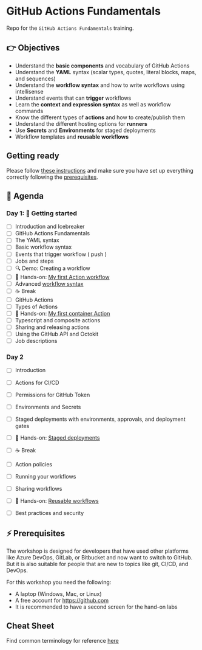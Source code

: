 # GitHub Actions Fundamentals

Repo for the `GitHub Actions Fundamentals` training.

## 👉 Objectives

- Understand the __basic components__ and vocabulary of GitHub Actions
- Understand the __YAML__ syntax (scalar types, quotes, literal blocks, maps, and sequences)
- Understand the __workflow syntax__ and how to write workflows using intellisense
- Understand events that can __trigger__ workflows
- Learn the __context and expression syntax__ as well as workflow commands
- Know the different types of __actions__ and how to create/publish them
- Understand the different hosting options for __runners__
- Use __Secrets__ and __Environments__ for staged deployments
- Workflow templates and __reusable workflows__

## Getting ready

Please follow [these instructions](GettingReady.md) and make sure you have set up everything correctly following the [prerequisites](#-prerequisites).

## 📆 Agenda

### Day 1: 🚀 Getting started

- [ ] Introduction and Icebreaker
- [ ] GitHub Actions Fundamentals
- [ ] The YAML syntax
- [ ] Basic workflow syntax
- [ ] Events that trigger workflow ( push )
- [ ] Jobs and steps
- [ ] :mag: Demo: Creating a workflow
- [ ] 🔨 Hands-on: [My first Action workflow](hol/01-My-first-workflow.md)
- [ ] Advanced [workflow syntax](https://docs.github.com/en/actions/using-workflows/workflow-syntax-for-github-actions)
- [ ] :coffee: Break
- [ ] GitHub Actions
- [ ] Types of Actions
- [ ] 🔨 Hands-on: [My first container Action](hol/02-My-first-action.md)
- [ ] Typescript and composite actions
- [ ] Sharing and releasing actions
- [ ] Using the GitHub API and Octokit
- [ ] Job descriptions

### Day 2
- [ ] Introduction
- [ ] Actions for CI/CD
- [ ] Permissions for GitHub Token
- [ ] Environments and Secrets
- [ ] Staged deployments with environments, approvals, and deployment gates
- [ ] 🔨 Hands-on: [Staged deployments](hol/03-Staged-deployments.md)
- [ ] :coffee: Break
- [ ] Action policies
- [ ] Running your workflows
- [ ] Sharing workflows
- [ ] 🔨 Hands-on: [Reusable workflows](hol/04-Reusable-workflows.md)
- [ ] Best practices and security


## ⚡ Prerequisites

The workshop is designed for developers that have used other platforms like Azure DevOps, GitLab, or Bitbucket and now want to switch to GitHub. But it is also suitable for people that are new to topics like git, CI/CD, and DevOps.

For this workshop you need the following:

- A laptop (Windows, Mac, or Linux)
- A free account for https://github.com
- It is recommended to have a second screen for the hand-on labs

## Cheat Sheet
Find common terminology for reference [here](./CheatSheet.md)

